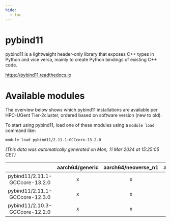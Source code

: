 ```yaml
---
hide:
  - toc
---
```


pybind11
========


pybind11 is a lightweight header-only library that exposes C++ types in Python and vice versa, mainly to create Python bindings of existing C++ code.

https://pybind11.readthedocs.io
# Available modules


The overview below shows which pybind11 installations are available per HPC-UGent Tier-2cluster, ordered based on software version (new to old).

To start using pybind11, load one of these modules using a `module load` command like:

```shell
module load pybind11/2.11.1-GCCcore-13.2.0
```

*(This data was automatically generated on Mon, 11 Mar 2024 at 15:25:05 CET)*  

| |aarch64/generic|aarch64/neoverse_n1|aarch64/neoverse_v1|x86_64/generic|x86_64/amd/zen2|x86_64/amd/zen3|x86_64/intel/haswell|x86_64/intel/skylake_avx512|
| :---: | :---: | :---: | :---: | :---: | :---: | :---: | :---: | :---: |
|pybind11/2.11.1-GCCcore-13.2.0|x|x|x|x|x|x|x|x|
|pybind11/2.11.1-GCCcore-12.3.0|x|x|x|x|x|x|x|x|
|pybind11/2.10.3-GCCcore-12.2.0|x|x|x|x|x|x|x|x|
